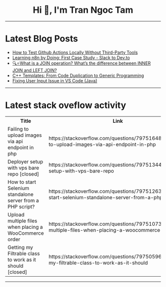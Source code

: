 <h1 align="center">Hi 👋, I'm Tran Ngoc Tam</h1>

---

# Latest Blog Posts 
<!-- BLOG-POST-LIST:START -->
- [How to Test Github Actions Locally Without Third-Party Tools](https://dev.to/fedtti/how-to-test-github-actions-locally-without-third-party-tools-4mka)
- [Learning n8n by Doing: First Case Study - Slack to Dev.to](https://dev.to/youvandraf/learning-n8n-by-doing-first-case-study-slack-to-devto-5cc8)
- [🔍⭐What is a JOIN operation? What’s the difference between INNER JOIN and LEFT JOIN?](https://dev.to/rencberakman/what-is-a-join-operation-whats-the-difference-between-inner-join-and-left-join-2917)
- [C++ Templates: From Code Duplication to Generic Programming](https://dev.to/bashtech1/c-templates-from-code-duplication-to-generic-programming-h2o)
- [Fixing User Input Issue in VS Code &lpar;Java&rpar;](https://dev.to/aasik_20409e3305686b324ec/cannot-edit-in-read-only-editor-vs-code-23l1)
<!-- BLOG-POST-LIST:END -->

---

# Latest stack oveflow activity
<table>
  <tr><th>Title</th><th>Link</th></tr>
  <!-- STACKOVERFLOW:START --><tr><td>Failing to upload images via api endpoint in php</td><td>https://stackoverflow.com/questions/79751648/failing-to-upload-images-via-api-endpoint-in-php</td></tr><tr><td>Deployer setup with vps bare repo [closed]</td><td>https://stackoverflow.com/questions/79751344/deployer-setup-with-vps-bare-repo</td></tr><tr><td>How to start Selenium standalone server from a PHP script?</td><td>https://stackoverflow.com/questions/79751263/how-to-start-selenium-standalone-server-from-a-php-script</td></tr><tr><td>Upload multiple files when placing a WooCommerce order</td><td>https://stackoverflow.com/questions/79751073/upload-multiple-files-when-placing-a-woocommerce-order</td></tr><tr><td>Getting my Filtrable class to work as it should [closed]</td><td>https://stackoverflow.com/questions/79750596/getting-my-filtrable-class-to-work-as-it-should</td></tr><!-- STACKOVERFLOW:END -->
</table>

---


